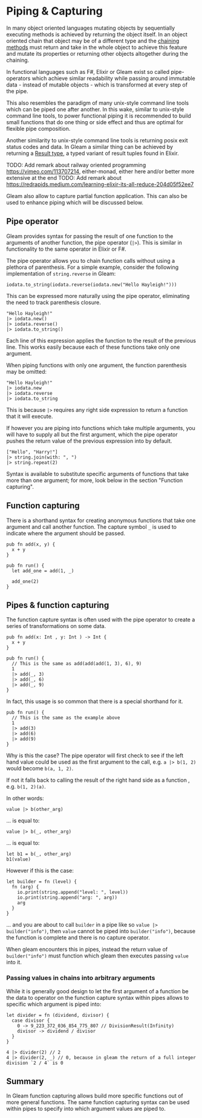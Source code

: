 # Piping & Capturing

In many object oriented languages mutating objects by sequentially executing methods is achieved by returning the object itself. In an object oriented chain that object may be of a different type and the [chaining methods](https://en.wikipedia.org/wiki/Method_chaining) must return and take in the whole object to achieve this feature and mutate its properties or returning other objects altogether during the chaining.

In functional languages such as F#, Elixir or Gleam exist so called pipe-operators which achieve similar readability while passing around immutable data - instead of mutable objects - which is transformed at every step of the pipe.

This also resembles the paradigm of many unix-style command line tools which can be piped one after another. In this wake, similar to unix-style command line tools, to power functional piping it is recommended to build small functions that do one thing or side effect and thus are optimal for flexible pipe composition.

Another similarity to unix-style command line tools is returning posix exit status codes and data. In Gleam a similar thing can be achieved by returning a [Result type](./tour/result.md), a typed variant of result tuples found in Elixir.

TODO: Add remark about railway oriented programming <https://vimeo.com/113707214>, either-monad, either here and/or better more extensive at the end
TODO: Add remark about <https://redrapids.medium.com/learning-elixir-its-all-reduce-204d05f52ee7>

Gleam also allow to capture partial function application. This can also be used to enhance piping which will be discussed below.

## Pipe operator

Gleam provides syntax for passing the result of one function to the arguments of another function, the pipe operator (`|>`). This is similar in functionality to the same operator in Elixir or F#.

The pipe operator allows you to chain function calls without using a plethora of parenthesis. For a simple example, consider the following implementation of `string.reverse` in Gleam:

```gleam
iodata.to_string(iodata.reverse(iodata.new("Hello Hayleigh!")))
```

This can be expressed more naturally using the pipe operator, eliminating the need to track parenthesis closure.

```gleam
"Hello Hayleigh!"
|> iodata.new()
|> iodata.reverse()
|> iodata.to_string()
```

Each line of this expression applies the function to the result of the previous line. This works easily because each of these functions take only one argument.

When piping functions with only one argument, the function parenthesis may be omitted:

```gleam
"Hello Hayleigh!"
|> iodata.new
|> iodata.reverse
|> iodata.to_string
```

This is because `|>` requires any right side expression to return a function that it will execute.

If however you are piping into functions which take multiple arguments, you will have to supply all but the first argument, which the pipe operator pushes the return value of the previous expression into by default.

```gleam
["Hello", "Harry!"]
|> string.join(with: ", ")
|> string.repeat(2)
```

Syntax is available to substitute specific arguments of functions that take more than one argument;
for more, look below in the section "Function capturing".

## Function capturing

There is a shorthand syntax for creating anonymous functions that take one
argument and call another function. The capture symbol `_` is used to indicate
where the argument should be passed.

```gleam
pub fn add(x, y) {
  x + y
}

pub fn run() {
  let add_one = add(1, _)

  add_one(2)
}
```

## Pipes & function capturing

The function capture syntax is often used with the pipe operator to create
a series of transformations on some data.

```gleam
pub fn add(x: Int , y: Int ) -> Int {
  x + y
}

pub fn run() {
  // This is the same as add(add(add(1, 3), 6), 9)
  1
  |> add(_, 3)
  |> add(_, 6)
  |> add(_, 9)
}
```

In fact, this usage is so common that there is a special shorthand for it.

```gleam
pub fn run() {
  // This is the same as the example above
  1
  |> add(3)
  |> add(6)
  |> add(9)
}
```

Why is this the case? The pipe operator will first check to see if the left hand value could be used
as the first argument to the call, e.g. `a |> b(1, 2)` would become `b(a, 1, 2)`.

If not it falls back to calling the result of the right hand side as a function
, e.g. `b(1, 2)(a)`.

In other words:

```gleam
value |> b(other_arg)
```

... is equal to:

```gleam
value |> b(_, other_arg)
```

... is equal to:

```gleam
let b1 = b(_, other_arg)
b1(value)
```

However if this is the case:

```gleam
let builder = fn (level) {
  fn (arg) {
    io.print(string.append("level: ", level))
    io.print(string.append("arg: ", arg))
    arg
  }
}
```

... and you are about to call `builder` in a pipe like so `value |> builder("info")`, then `value` cannot be piped into `builder("info")`, because the function is complete and there is no capture operator.

When gleam encounters this in pipes, instead the return value of `builder("info")` must function which gleam then executes passing `value` into it.

### Passing values in chains into arbitrary arguments

While it is generally good design to let the first argument of a function be the data to operator on the function capture syntax within pipes allows to specific which argument is piped into:

```gleam
let divider = fn (dividend, divisor) {
  case divisor {
    0 -> 9_223_372_036_854_775_807 // DivisionResult(Infinity)
    divisor -> dividend / divisor
  }
}

4 |> divider(2) // 2
4 |> divider(2, _) // 0, because in gleam the return of a full integer division `2 / 4` is 0
```

## Summary

In Gleam function capturing allows build more specific functions out of more general functions. The same function capturing syntax can be used within pipes to specify into which argument values are piped to.
